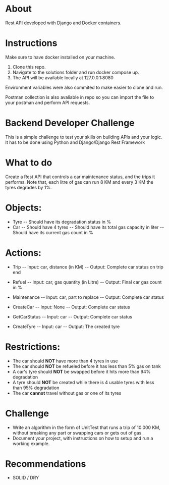 # About
Rest API developed with Django and Docker containers.

# Instructions
Make sure to have docker installed on your machine.

1. Clone this repo.
2. Navigate to the solutions folder and run docker compose up.
3. The API will be available locally at 127.0.0.1:8080

Environment variables were also commited to make easier to clone and run.

Postman collection is also avaliable in repo so you can import the file to your postman and perform API requests.

# Backend Developer Challenge
This is a simple challenge to test your skills on building APIs and your logic.
It has to be done using Python and Django/Django Rest Framework

# What to do
Create a Rest API that controls a car maintenance status, and the trips it performs. Note that, each litre of gas can run 8 KM and every 3 KM the tyres degrades by 1%.


# Objects:
- Tyre
-- Should have its degradation status in %
- Car
-- Should have 4 tyres
-- Should have its total gas capacity in liter
-- Should have its current gas count in %

# Actions:
- Trip
-- Input: car, distance (in KM)
-- Output: Complete car status on trip end

- Refuel
-- Input: car, gas quantity (in Litre)
-- Output: Final car gas count in %

- Maintenance
-- Input: car, part to replace
-- Output: Complete car status

- CreateCar
-- Input: None
-- Output: Complete car status

- GetCarStatus
-- Input: car
-- Output: Complete car status

- CreateTyre
-- Input: car
-- Output: The created tyre

# Restrictions:
- The car should **NOT** have more than 4 tyres in use
- The car should **NOT** be refueled before it has less than 5% gas on tank
- A car's tyre should **NOT** be swapped before it hits more than 94% degradation
- A tyre should **NOT** be created while there is 4 usable tyres with less than 95% degradation
- The car **cannot** travel without gas or one of its tyres

# Challenge
- Write an algorithm in the form of UnitTest that runs a trip of 10.000 KM, without breaking any part or swapping cars or gets out of gas.
- Document your project, with instructions on how to setup and run a working example.

# Recommendations
- SOLID / DRY
